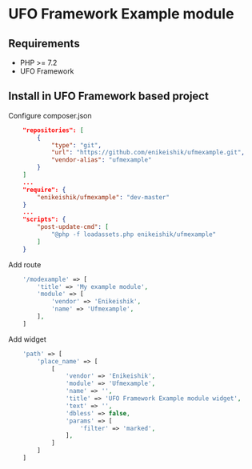 # UFO Framework Example module

## Requirements
* PHP >= 7.2
* UFO Framework

## Install in UFO Framework based project
Configure composer.json
```json
    "repositories": [
        {
            "type": "git",
            "url": "https://github.com/enikeishik/ufmexample.git",
            "vendor-alias": "ufmexample"
        }
    ]
    ...
    "require": {
        "enikeishik/ufmexample": "dev-master"
    }
    ...
    "scripts": {
        "post-update-cmd": [
            "@php -f loadassets.php enikeishik/ufmexample"
        ]
    }    
```

Add route
```php
    '/modexample' => [
        'title' => 'My example module', 
        'module' => [
            'vendor' => 'Enikeishik', 
            'name' => 'Ufmexample', 
        ], 
    ]
```

Add widget
```php
    'path' => [
        'place_name' => [
            [
                'vendor' => 'Enikeishik', 
                'module' => 'Ufmexample', 
                'name' => '', 
                'title' => 'UFO Framework Example module widget', 
                'text' => '', 
                'dbless' => false, 
                'params' => [
                    'filter' => 'marked', 
                ], 
            ]
        ]
    ]
```
